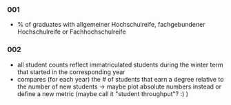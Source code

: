 ### 001
 - % of graduates with allgemeiner Hochschulreife, fachgebundener Hochschulreife or Fachhochschulreife

### 002
  - all student counts reflect immatriculated students during the winter term that started in the corresponding year
  - compares (for each year) the # of students that earn a degree relative to the number of new students -> maybe plot absolute numbers instead or define a new metric (maybe call it "student throughput"? :) )